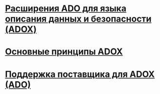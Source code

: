 # [Расширения ADO для языка описания данных и безопасности (ADOX)](ado-extensions-for-data-definition-language-and-security-adox.md)
# [Основные принципы ADOX](adox-fundamentals.md)
# [Поддержка поставщика для ADOX (ADO)](provider-support-for-adox-ado.md)
